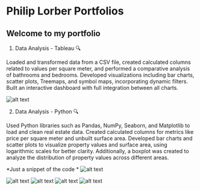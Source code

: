 # Philip Lorber Portfolios

## Welcome to my portfolio

1. Data Analysis - Tableau 🔍

Loaded and transformed data from a CSV file, created calculated columns related to values per square meter, and performed a comparative analysis of bathrooms and bedrooms. Developed visualizations including bar charts, scatter plots, Treemaps, and symbol maps, incorporating dynamic filters. Built an interactive dashboard with full integration between all charts.

![alt text](https://github.com/philipo0/portfolio/blob/main/images/tableau.png)

2. Data Analysis - Python 🔍

Used Python libraries such as Pandas, NumPy, Seaborn, and Matplotlib to load and clean real estate data. Created calculated columns for metrics like price per square meter and unbuilt surface area. Developed bar charts and scatter plots to visualize property values and surface area, using logarithmic scales for better clarity. Additionally, a boxplot was created to analyze the distribution of property values across different areas.

*Just a snippet of the code *
![alt text](https://github.com/philipo0/portfolio/blob/main/images/python_code.png)

![alt text](https://github.com/philipo0/portfolio/blob/main/images/python_bars.png)
![alt text](https://github.com/philipo0/portfolio/blob/main/images/python_dispersion1.png)
![alt text](https://github.com/philipo0/portfolio/blob/main/images/python_dispersion_2.png)
![alt text](https://github.com/philipo0/portfolio/blob/main/images/python_boxplot.png)
